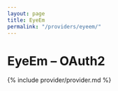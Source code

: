 ```yaml
---
layout: page
title: EyeEm
permalink: "/providers/eyeem/"
---
```

# EyeEm – OAuth2

{% include provider/provider.md %}
